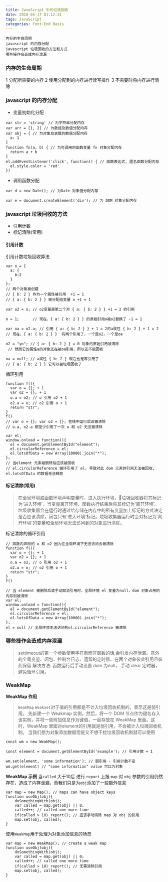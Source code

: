 ```yaml
---
title: JavaScript 中的垃圾回收
date: 2018-04-17 01:12:31
tags: JavaScript
categories: Font-End Basis
---
```

```
内存的生命周期
javascript 的内存分配
javascript 垃圾回收的方法和方式
哪些操作会造成内存泄漏
```
### 内存的生命周期
1 分配所需要的内存
2 使用分配到的内存进行读写操作
3 不需要时将内存进行清除

### javascript 的内存分配
+ 变量初始化分配
```
var str = 'string' // 为字符串分配内存
var arr = [1, 2] // 为数组及数值分配内存
var obj = { // 为对象及承载的数值分配内存
  a: 1
}
function fn(a, b) { // 为可调用的函数变量 fn 对象分配内存
  return a + b
}
el.addEventListener('click', function() { // 函数表达式, 匿名函数分配内存
  el.style.color = 'red'  
})
```
+ 调用函数分配
```
var d = new Date(); // 为Date 对象值分配内存

var e = document.createElement('div'); // 为 DOM 对象分配内存
```

### javascript 垃圾回收的方法
+ 引用计数
+ 标记清除(常用)

#### 引用计数
引用计数垃圾回收算法
```
var o = { 
  a: {
    b:2
  }
}; 
// 两个对象被创建
// { b: 2 } 作为一个属性被引用  +1 = 1
// { a: { b: 2 } } 被分配给变量 o +1 = 1

var o2 = o; // o2变量是第二个对 { a: { b: 2 } } +1 = 2 的引用 

o = 1;      // 现在，{ a: { b: 2 } } 的原始引用o被o2替换了 -1 = 1

var oa = o2.a; // 引用 { a: { b: 2 } } + 1 = 2的a属性 { b: 2 } + 1 = 2
// 现在，{ a: { b: 2 } }  有两个引用了，一个是o2，一个是oa

o2 = "yo"; // { a: { b: 2 } } = 0 对象的原始引用被清除
 // 然而它的属性a的对象还在被oa引用，所以还不能回收

oa = null; // a属性 { b: 2 } 现在也是零引用了
// { a: { b: 2 } } 它可以被垃圾回收了
```
循环引用
```
function f(){
  var o = {}; + 1
  var o2 = {}; + 1
  o.a = o2; // o 引用 o2 + 1
  o2.a = o; // o2 引用 o + 1
  return "str";
}
f()
// var o = {}; var o2 = {}; 在栈中运行后该被清除 
// o.a, o2.a 都至少引用了一次 o 和 o2 无法被清除
```
```
var el;
window.onload = function(){
  el = document.getElementById("element");
  el.circularReference = el;
  el.lotsOfData = new Array(10000).join("*");
};
// 当element 元素被删除后应该被回收
// el.circularReference 循环引用了 el, 导致对此 dom 元素的引用无法被回收, el.lotsOfData 的数据无法释放
```

#### 标记清除(常用)
>在全局环境或函数环境声明变量时，进入执行环境，垃圾回收器将其标记为'进入环境'，当变量离开环境、函数执行结束后将其标记为'离开环境'。垃圾收集器会在运行时通过给存储在内存中的所有变量加上标记的方式决定是否应该清除，闭包只有'进入环境'标记。垃圾收集器运行时会对标记为'离开环境'的变量和全局环境无法访问到的对象进行清除。

标记清除的循环引用
```
// 函数内声明的 o 和 o2 因为在全局环境下无法访问会被清除
function f(){
  var o = {}; + 1
  var o2 = {}; + 1
  o.a = o2; // o 引用 o2 + 1
  o2.a = o; // o2 引用 o + 1
  return "str";
}
f()
```
```
// 当 element 被删除后或手动取消引用时，全局环境 el 变量为null，dom 对象占用的内存则被清除
var el;
window.onload = function(){
  el = document.getElementById("element");
  el.circularReference = el;
  el.lotsOfData = new Array(10000).join("*");
};
el = null // 全局环境无法访问到el.circularReference 被清除
```

### 哪些操作会造成内存泄漏
>settimeout的第一个参数使用字符串而非函数的话,会引发内存泄漏。意外的全局变量、闭包、控制台日志、遗留的定时器、在两个对象彼此引用且彼此保留
解决方法:
函数运行后手动设置 dom 为null， 手动 clear 定时器，避免循环引用。

### WeakMap
**WeakMap 作用**
>`WeakMap` `WeakSet`对于值的引用都是不计入垃圾回收机制的，表示这是弱引用。
>先新建一个 Weakmap 实例。然后，将一个 DOM 节点作为键名存入该实例，并将一些附加信息作为键值，一起存放在 WeakMap 里面。这时，WeakMap 里面对element的引用就是弱引用，不会被计入垃圾回收机制。
> 当我们想为对象添加数据但是又不想干扰垃圾回收机制就可以使用

```
const wm = new WeakMap();

const element = document.getElementById('example'); // 引用计数 + 1

wm.set(element, 'some information'); // 弱引用 - 引用计数不变
wm.get(element) // "some information" value 可以为对象
```
**WeakMap 示例**
当`called` 大于10后 进行 `report` 上报 `map` 对 `obj` 参数的引用仍然存在，造成了内存泄漏，而我们只是为`obj`添加了一些额外信息
```
var map = new Map(); // maps can have object keys
function useObj(obj){
    doSomethingWith(obj);
    var called = map.get(obj) || 0;
    called++; // called one more time
    if(called > 10) report(); // 应该手动清除 map 对 obj 的引用
    map.set(obj, called);
}
```
使用`WeakMap`用于处理为对象添加信息的场景
```
var map = new WeakMap(); // create a weak map
function useObj(obj){
    doSomethingWith(obj);
    var called = map.get(obj) || 0;
    called++; // called one more time
    if(called > 10) report(); // 无需清除引用
    map.set(obj, called);
}
```